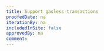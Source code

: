 ```yaml
---
title: Support gasless transactions
proofedDate: na
iterationBy: na
includedInSite: false
approvedBy: na
comment: 
---
```


<!-- Operators need to accept request to provide gasless (0 gas fee transaction). -->

